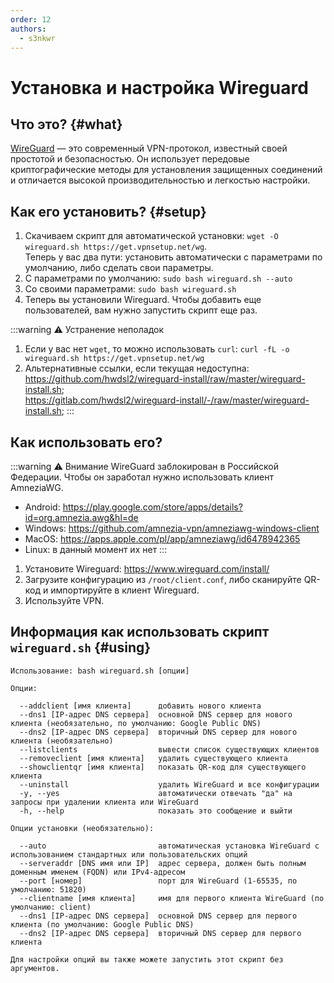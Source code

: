 ```yaml
---
order: 12
authors:
  - s3nkwr
---
```


# Установка и настройка Wireguard

## Что это? {#what}

[WireGuard](https://www.wireguard.com/) — это современный VPN-протокол, известный своей простотой и безопасностью. Он использует передовые криптографические методы для установления защищенных соединений и отличается высокой производительностью и легкостью настройки.

## Как его установить? {#setup}

1. Скачиваем скрипт для автоматической установки: `wget -O wireguard.sh https://get.vpnsetup.net/wg`. \
Теперь у вас два пути: установить автоматически с параметрами по умолчанию, либо сделать свои параметры.
2. С параметрами по умолчанию: `sudo bash wireguard.sh --auto`
3. Со своими параметрами: `sudo bash wireguard.sh`
4. Теперь вы установили Wireguard. Чтобы добавить еще пользователей, вам нужно запустить скрипт еще раз.

:::warning :warning: Устранение неполадок
1. Если у вас нет `wget`, то можно использовать `curl`: `curl -fL -o wireguard.sh https://get.vpnsetup.net/wg`
2. Альтернативные ссылки, если текущая недоступна: \
   https://github.com/hwdsl2/wireguard-install/raw/master/wireguard-install.sh; \
   https://gitlab.com/hwdsl2/wireguard-install/-/raw/master/wireguard-install.sh; 
:::

## Как использовать его?

:::warning :warning: Внимание
WireGuard заблокирован в Российской Федерации. Чтобы он заработал нужно использовать клиент AmneziaWG.
  - Android: https://play.google.com/store/apps/details?id=org.amnezia.awg&hl=de
  - Windows: https://github.com/amnezia-vpn/amneziawg-windows-client
  - MacOS: https://apps.apple.com/pl/app/amneziawg/id6478942365
  - Linux: в данный момент их нет
:::

1. Установите Wireguard: https://www.wireguard.com/install/
2. Загрузите конфигурацию из `/root/client.conf`, либо сканируйте QR-код и импортируйте в клиент Wireguard.
3. Используйте VPN.

## Информация как использовать скрипт `wireguard.sh` {#using}

```
Использование: bash wireguard.sh [опции]

Опции:

  --addclient [имя клиента]      добавить нового клиента
  --dns1 [IP-адрес DNS сервера]  основной DNS сервер для нового клиента (необязательно, по умолчанию: Google Public DNS)
  --dns2 [IP-адрес DNS сервера]  вторичный DNS сервер для нового клиента (необязательно)
  --listclients                  вывести список существующих клиентов
  --removeclient [имя клиента]   удалить существующего клиента
  --showclientqr [имя клиента]   показать QR-код для существующего клиента
  --uninstall                    удалить WireGuard и все конфигурации
  -y, --yes                      автоматически отвечать "да" на запросы при удалении клиента или WireGuard
  -h, --help                     показать это сообщение и выйти

Опции установки (необязательно):

  --auto                         автоматическая установка WireGuard с использованием стандартных или пользовательских опций
  --serveraddr [DNS имя или IP]  адрес сервера, должен быть полным доменным именем (FQDN) или IPv4-адресом
  --port [номер]                 порт для WireGuard (1-65535, по умолчанию: 51820)
  --clientname [имя клиента]     имя для первого клиента WireGuard (по умолчанию: client)
  --dns1 [IP-адрес DNS сервера]  основной DNS сервер для первого клиента (по умолчанию: Google Public DNS)
  --dns2 [IP-адрес DNS сервера]  вторичный DNS сервер для первого клиента

Для настройки опций вы также можете запустить этот скрипт без аргументов.
```
